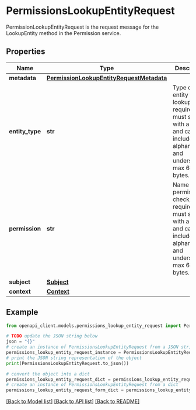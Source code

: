# PermissionsLookupEntityRequest

PermissionLookupEntityRequest is the request message for the LookupEntity method in the Permission service.

## Properties

Name | Type | Description | Notes
------------ | ------------- | ------------- | -------------
**metadata** | [**PermissionLookupEntityRequestMetadata**](PermissionLookupEntityRequestMetadata.md) |  | [optional] 
**entity_type** | **str** | Type of the entity to lookup, required, must start with a letter and can include alphanumeric and underscore, max 64 bytes. | [optional] 
**permission** | **str** | Name of the permission to check, required, must start with a letter and can include alphanumeric and underscore, max 64 bytes. | [optional] 
**subject** | [**Subject**](Subject.md) |  | [optional] 
**context** | [**Context**](Context.md) |  | [optional] 

## Example

```python
from openapi_client.models.permissions_lookup_entity_request import PermissionsLookupEntityRequest

# TODO update the JSON string below
json = "{}"
# create an instance of PermissionsLookupEntityRequest from a JSON string
permissions_lookup_entity_request_instance = PermissionsLookupEntityRequest.from_json(json)
# print the JSON string representation of the object
print(PermissionsLookupEntityRequest.to_json())

# convert the object into a dict
permissions_lookup_entity_request_dict = permissions_lookup_entity_request_instance.to_dict()
# create an instance of PermissionsLookupEntityRequest from a dict
permissions_lookup_entity_request_form_dict = permissions_lookup_entity_request.from_dict(permissions_lookup_entity_request_dict)
```
[[Back to Model list]](../README.md#documentation-for-models) [[Back to API list]](../README.md#documentation-for-api-endpoints) [[Back to README]](../README.md)


